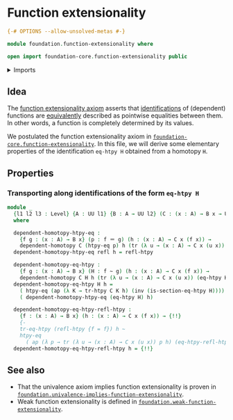 # Function extensionality

```agda
{-# OPTIONS --allow-unsolved-metas #-}

module foundation.function-extensionality where

open import foundation-core.function-extensionality public
```

<details><summary>Imports</summary>

```agda
open import foundation.action-on-identifications-binary-functions
open import foundation.action-on-identifications-functions
open import foundation.dependent-homotopies
open import foundation.dependent-pair-types
open import foundation.homotopies
open import foundation.transport-along-homotopies
open import foundation.universe-levels

open import foundation-core.equivalences
open import foundation-core.function-types
open import foundation-core.identity-types
open import foundation-core.transport
```

</details>

## Idea

The [function extensionality axiom](foundation-core.function-extensionality.md)
asserts that [identifications](foundation-core.identity-types.md) of (dependent)
functions are [equivalently](foundation-core.equivalences.md) described as
pointwise equalities between them. In other words, a function is completely
determined by its values.

We postulated the function extensionality axiom in
[`foundation-core.function-extensionality`](foundation-core.function-extensionality.md).
In this file, we will derive some elementary properties of the identification
`eq-htpy H` obtained from a homotopy `H`.

## Properties

### Transporting along identifications of the form `eq-htpy H`

```agda
module _
  {l1 l2 l3 : Level} {A : UU l1} {B : A → UU l2} (C : (x : A) → B x → UU l3)
  where

  dependent-homotopy-htpy-eq :
    {f g : (x : A) → B x} (p : f ＝ g) (h : (x : A) → C x (f x)) →
    dependent-homotopy C (htpy-eq p) h (tr (λ u → (x : A) → C x (u x)) p h)
  dependent-homotopy-htpy-eq refl h = refl-htpy

  dependent-homotopy-eq-htpy :
    {f g : (x : A) → B x} (H : f ~ g) (h : (x : A) → C x (f x)) →
    dependent-homotopy C H h (tr (λ u → (x : A) → C x (u x)) (eq-htpy H) h)
  dependent-homotopy-eq-htpy H h =
    ( htpy-eq (ap (λ K → tr-htpy C K h) (inv (is-section-eq-htpy H)))) ∙h
    ( dependent-homotopy-htpy-eq (eq-htpy H) h)

  dependent-homotopy-eq-htpy-refl-htpy :
    {f : (x : A) → B x} (h : (x : A) → C x (f x)) → {!!}
    {-
    tr-eq-htpy (refl-htpy {f = f}) h ~
    htpy-eq
      ( ap (λ p → tr (λ u → (x : A) → C x (u x)) p h) (eq-htpy-refl-htpy f)) -}
  dependent-homotopy-eq-htpy-refl-htpy h = {!!}
```

## See also

- That the univalence axiom implies function extensionality is proven in
  [`foundation.univalence-implies-function-extensionality`](foundation.univalence-implies-function-extensionality.md).
- Weak function extensionality is defined in
  [`foundation.weak-function-extensionality`](foundation.weak-function-extensionality.md).
